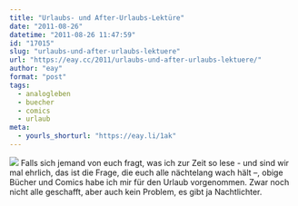 ```yaml
---
title: "Urlaubs- und After-Urlaubs-Lektüre"
date: "2011-08-26"
datetime: "2011-08-26 11:47:59"
id: "17015"
slug: "urlaubs-und-after-urlaubs-lektuere"
url: "https://eay.cc/2011/urlaubs-und-after-urlaubs-lektuere/"
author: "eay"
format: "post"
tags:
  - analogleben
  - buecher
  - comics
  - urlaub
meta:
  - yourls_shorturl: "https://eay.li/1ak"
---
```


![](https://eay.cc/uploads/2011/urlaubslektuere.jpg) Falls sich jemand von euch fragt, was ich zur Zeit so lese - und sind wir mal ehrlich, das ist die Frage, die euch alle nächtelang wach hält –, obige Bücher und Comics habe ich mir für den Urlaub vorgenommen. Zwar noch nicht alle geschafft, aber auch kein Problem, es gibt ja Nachtlichter.

